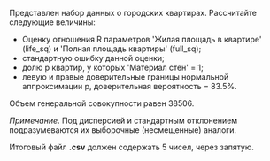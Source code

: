 Представлен набор данных о городских квартирах. Рассчитайте следующие величины:

* Оценку отношения R параметров 'Жилая площадь в квартире' (life_sq) и 'Полная площадь квартиры' (full_sq);
* стандартную ошибку данной оценки;
* долю p квартир, у которых 'Материал стен' = 1;
* левую и правые доверительные границы нормальной аппроксимации p, доверительная вероятность = 83.5%.

Объем генеральной совокупности равен 38506.    

*Примечание*. Под дисперсией и стандартным отклонением подразумеваются их выборочные (несмещенные) аналоги.
    
Итоговый файл **.csv** должен содержать 5 чисел, через запятую.